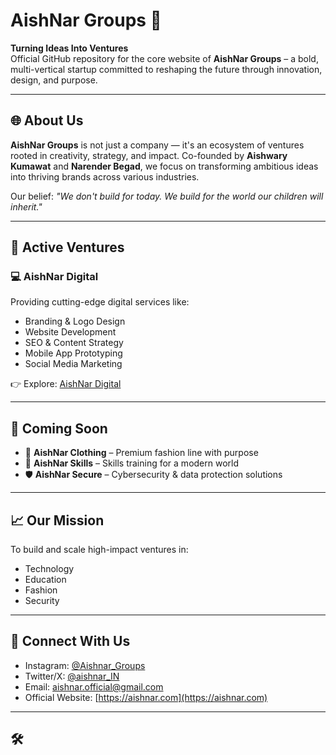 # AishNar Groups 🚀

**Turning Ideas Into Ventures**  
Official GitHub repository for the core website of **AishNar Groups** – a bold, multi-vertical startup committed to reshaping the future through innovation, design, and purpose.

---

## 🌐 About Us

**AishNar Groups** is not just a company — it's an ecosystem of ventures rooted in creativity, strategy, and impact. Co-founded by **Aishwary Kumawat** and **Narender Begad**, we focus on transforming ambitious ideas into thriving brands across various industries.

Our belief: _"We don't build for today. We build for the world our children will inherit."_

---

## 📌 Active Ventures

### 💻 AishNar Digital
Providing cutting-edge digital services like:
- Branding & Logo Design  
- Website Development  
- SEO & Content Strategy  
- Mobile App Prototyping  
- Social Media Marketing  

👉 Explore: [AishNar Digital](https://aishnardigital.github.io/aishnar-digital-services/)

---

## 🚧 Coming Soon

- 👔 **AishNar Clothing** – Premium fashion line with purpose  
- 🎯 **AishNar Skills** – Skills training for a modern world  
- 🛡️ **AishNar Secure** – Cybersecurity & data protection solutions  

---

## 📈 Our Mission

To build and scale high-impact ventures in:
- Technology  
- Education  
- Fashion  
- Security  

---

## 🤝 Connect With Us

- Instagram: [@Aishnar_Groups](https://www.instagram.com/Aishnar_Groups)  
- Twitter/X: [@aishnar_IN](https://x.com/aishnar_IN)  
- Email: [aishnar.official@gmail.com](mailto:aishnar.official@gmail.com)  
- Official Website: [https://aishnar.com](https://aishnar.com)

---

## 🛠
